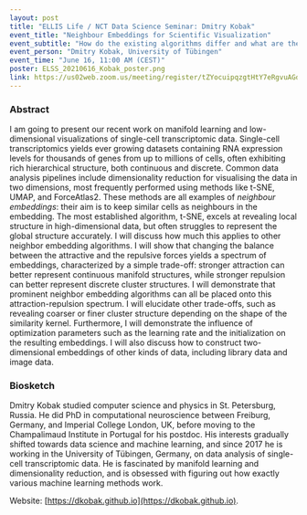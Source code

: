 ```yaml
---
layout: post
title: "ELLIS Life / NCT Data Science Seminar: Dmitry Kobak"
event_title: "Neighbour Embeddings for Scientific Visualization"
event_subtitle: "How do the existing algorithms differ and what are the trade-offs?"
event_person: "Dmitry Kobak, University of Tübingen"
event_time: "June 16, 11:00 AM (CEST)"
poster: ELSS_20210616_Kobak_poster.png
link: https://us02web.zoom.us/meeting/register/tZYocuipqzgtHtY7eRgvuAGdaowriXHygMlA
---
```


### Abstract

I am going to present our recent work on manifold learning and low-dimensional visualizations of single-cell transcriptomic data. Single-cell transcriptomics yields ever growing datasets containing RNA expression levels for thousands of genes from up to millions of cells, often exhibiting rich hierarchical structure, both continuous and discrete. Common data analysis pipelines include dimensionality reduction for visualising the data in two dimensions, most frequently performed using methods like t-SNE, UMAP, and ForceAtlas2. These methods are all examples of _neighbour embeddings_: their aim is to keep similar cells as neighbours in the embedding. The most established algorithm, t-SNE, excels at revealing local structure in high-dimensional data, but often struggles to represent the global structure accurately. I will discuss how much this applies to other neighbor embedding algorithms. I will show that changing the balance between the attractive and the repulsive forces yields a spectrum of embeddings, characterized by a simple trade-off: stronger attraction can better represent continuous manifold structures, while stronger repulsion can better represent discrete cluster structures. I will demonstrate that prominent neighbor embedding algorithms can all be placed onto this attraction-repulsion spectrum. I will elucidate other trade-offs, such as revealing coarser or finer cluster structure depending on the shape of the similarity kernel. Furthermore, I will demonstrate the influence of optimization parameters such as the learning rate and the initialization on the resulting embeddings. I will also discuss how to construct two-dimensional embeddings of other kinds of data, including library data and image data.

### Biosketch

Dmitry Kobak studied computer science and physics in St. Petersburg, Russia. He did PhD in computational neuroscience between Freiburg, Germany, and Imperial College London, UK, before moving to the Champalimaud Institute in Portugal for his postdoc. His interests gradually shifted towards data science and machine learning, and since 2017 he is working in the University of Tübingen, Germany, on data analysis of single-cell transcriptomic data. He is fascinated by manifold learning and dimensionality reduction, and is obsessed with figuring out how exactly various machine learning methods work.

Website: [https://dkobak.github.io](https://dkobak.github.io).